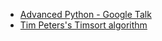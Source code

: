 + [Advanced Python - Google Talk](https://www.youtube.com/watch?v=HlNTheck1Hk#t=434)
+ [Tim Peters's Timsort algorithm](http://www.infopulse.com/eng/Blogs/Software-Development/Algorithms/Timsort-Sorting-Algorithm/)
